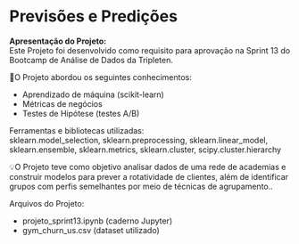 # Previsões e Predições

**Apresentação do Projeto:** <br>
Este Projeto foi desenvolvido como requisito para aprovação na Sprint 13 do Bootcamp de Análise de Dados da Tripleten.

🧩O Projeto abordou os seguintes conhecimentos:

* Aprendizado de máquina (scikit-learn)
* Métricas de negócios
* Testes de Hipótese (testes A/B)

Ferramentas e bibliotecas utilizadas:<br>
sklearn.model_selection, sklearn.preprocessing, sklearn.linear_model, sklearn.ensemble, sklearn.metrics, sklearn.cluster, scipy.cluster.hierarchy

💡O Projeto teve como objetivo analisar dados de uma rede de academias e construir modelos para prever a rotatividade de clientes, além de identificar grupos com perfis semelhantes por meio de técnicas de agrupamento..


Arquivos do Projeto:
* projeto_sprint13.ipynb (caderno Jupyter)
* gym_churn_us.csv (dataset utilizado)
